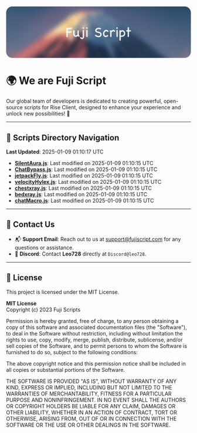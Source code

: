 ![Banner](.github/b.webp)

# 🌍 **We are Fuji Script**

Our global team of developers is dedicated to creating powerful, open-source scripts for Rise Client, designed to enhance your experience and unlock new possibilities! 🌟

---
<!-- SCRIPTS_NAVIGATION_START -->
## 📂 **Scripts Directory Navigation**

**Last Updated**: 2025-01-09 01:10:17 UTC

- **[SilentAura.js](scripts/SilentAura.js)**: Last modified on 2025-01-09 01:10:15 UTC
- **[ChatBypass.js](scripts/ChatBypass.js)**: Last modified on 2025-01-09 01:10:15 UTC
- **[jetpackFly.js](scripts/jetpackFly.js)**: Last modified on 2025-01-09 01:10:15 UTC
- **[velocityHylex.js](scripts/velocityHylex.js)**: Last modified on 2025-01-09 01:10:15 UTC
- **[chestxray.js](scripts/chestxray.js)**: Last modified on 2025-01-09 01:10:15 UTC
- **[bedxray.js](scripts/bedxray.js)**: Last modified on 2025-01-09 01:10:15 UTC
- **[chatMacro.js](scripts/chatMacro.js)**: Last modified on 2025-01-09 01:10:15 UTC

<!-- SCRIPTS_NAVIGATION_END -->

---

## 💬 **Contact Us**  
- 📬 **Support Email**: Reach out to us at [support@fujiscript.com](mailto:support@fujiscript.com) for any questions or assistance.  
- 💬 **Discord**: Contact **Leo728** directly at `Discord@leo728`.

---

## 📜 **License**

This project is licensed under the MIT License.  

**MIT License**  
Copyright (c) 2023 Fuji Scripts  

Permission is hereby granted, free of charge, to any person obtaining a copy of this software and associated documentation files (the "Software"), to deal in the Software without restriction, including without limitation the rights to use, copy, modify, merge, publish, distribute, sublicense, and/or sell copies of the Software, and to permit persons to whom the Software is furnished to do so, subject to the following conditions:  

The above copyright notice and this permission notice shall be included in all copies or substantial portions of the Software.  

THE SOFTWARE IS PROVIDED "AS IS", WITHOUT WARRANTY OF ANY KIND, EXPRESS OR IMPLIED, INCLUDING BUT NOT LIMITED TO THE WARRANTIES OF MERCHANTABILITY, FITNESS FOR A PARTICULAR PURPOSE AND NONINFRINGEMENT. IN NO EVENT SHALL THE AUTHORS OR COPYRIGHT HOLDERS BE LIABLE FOR ANY CLAIM, DAMAGES OR OTHER LIABILITY, WHETHER IN AN ACTION OF CONTRACT, TORT OR OTHERWISE, ARISING FROM, OUT OF OR IN CONNECTION WITH THE SOFTWARE OR THE USE OR OTHER DEALINGS IN THE SOFTWARE.  
